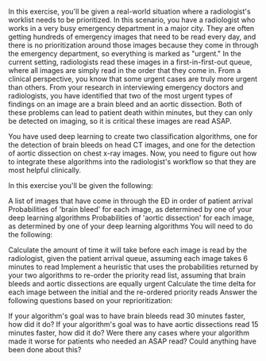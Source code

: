 In this exercise, you'll be given a real-world situation where a radiologist's worklist needs to be prioritized. In this scenario, you have a radiologist who works in a very busy emergency department in a major city. They are often getting hundreds of emergency images that need to be read every day, and there is no prioritization around those images because they come in through the emergency department, so everything is marked as "urgent." In the current setting, radiologists read these images in a first-in-first-out queue, where all images are simply read in the order that they come in. From a clinical perspective, you know that some urgent cases are truly more urgent than others. From your research in interviewing emergency doctors and radiologists, you have identified that two of the most urgent types of findings on an image are a brain bleed and an aortic dissection. Both of these problems can lead to patient death within minutes, but they can only be detected on imaging, so it is critical these images are read ASAP.

You have used deep learning to create two classification algorithms, one for the detection of brain bleeds on head CT images, and one for the detection of aortic dissection on chest x-ray images. Now, you need to figure out how to integrate these algorithms into the radiologist's workflow so that they are most helpful clinically.

In this exercise you'll be given the following:

A list of images that have come in through the ED in order of patient arrival
Probabilities of 'brain bleed' for each image, as determined by one of your deep learning algorithms
Probabilities of 'aortic dissection' for each image, as determined by one of your deep learning algorithms
You will need to do the following:

Calculate the amount of time it will take before each image is read by the radiologist, given the patient arrival queue, assuming each image takes 6 minutes to read
Implement a heuristic that uses the probabilities returned by your two algorithms to re-order the priority read list, assuming that brain bleeds and aortic dissections are equally urgent
Calculate the time delta for each image between the initial and the re-ordered priority reads
Answer the following questions based on your reprioritization:

If your algorithm's goal was to have brain bleeds read 30 minutes faster, how did it do?
If your algorithm's goal was to have aortic dissections read 15 minutes faster, how did it do?
Were there any cases where your algorithm made it worse for patients who needed an ASAP read? Could anything have been done about this?
